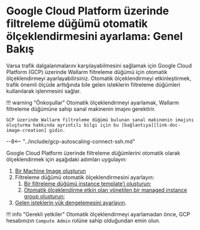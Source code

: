 [link-doc-image-creation]:              create-image.md
[link-doc-template-creation]:           creating-instance-template.md
[link-doc-managed-autoscaling-group]:   creating-autoscaling-group.md
[link-doc-lb-guide]:                    load-balancing-guide.md

#   Google Cloud Platform üzerinde filtreleme düğümü otomatik ölçeklendirmesini ayarlama: Genel Bakış

Varsa trafik dalgalanmalarını karşılayabilmesini sağlamak için Google Cloud Platform (GCP) üzerinde Wallarm filtreleme düğümü için otomatik ölçeklendirmeyi ayarlayabilirsiniz. Otomatik ölçeklendirmeyi etkinleştirmek, trafik önemli ölçüde arttığında bile gelen isteklerin filtreleme düğümleri kullanılarak işlenmesini sağlar.

!!! warning "Önkoşullar"
    Otomatik ölçeklendirmeyi ayarlamak, Wallarm filtreleme düğümüne sahip sanal makinenin imajını gerektirir.
    
    GCP üzerinde Wallarm filtreleme düğümü bulunan sanal makinenin imajını oluşturma hakkında ayrıntılı bilgi için bu [bağlantıya][link-doc-image-creation] gidin.

--8<-- "../include/gcp-autoscaling-connect-ssh.md"

Google Cloud Platform üzerinde filtreleme düğümlerini otomatik olarak ölçeklendirmek için aşağıdaki adımları uygulayın:

1.  [Bir Machine Image oluşturun](create-image.md)
1.  Filtreleme düğümü otomatik ölçeklendirmesini ayarlayın:
    1.  [Bir filtreleme düğümü instance template’i oluşturun][link-doc-template-creation];
    2.  [Otomatik ölçeklendirme etkin olan yönetilen bir managed instance group oluşturun][link-doc-managed-autoscaling-group];
1.  [Gelen isteklerin yük dengelemesini ayarlayın][link-doc-lb-guide].

!!! info "Gerekli yetkiler"
    Otomatik ölçeklendirmeyi ayarlamadan önce, GCP hesabınızın `Compute Admin` rolüne sahip olduğundan emin olun.